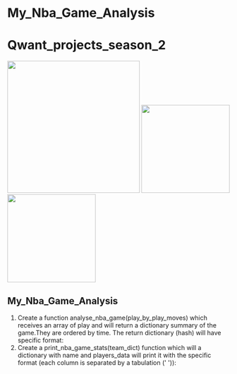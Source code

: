# My_Nba_Game_Analysis
 
# Qwant_projects_season_2
<p float="left">
  <img src="https://scontent.fala4-2.fna.fbcdn.net/v/t1.0-9/87980785_134101034805249_1709733584689954816_o.png?_nc_cat=111&ccb=2&_nc_sid=e3f864&_nc_ohc=8KNQMSyDcS4AX_VIWRG&_nc_ht=scontent.fala4-2.fna&oh=602770287a6ad3abf58bf9a5940989ca&oe=5FF27F5E" width="300" />
  <img src="https://aifc.kz/files/news/857/img/bea-trener-08.jpg" width="200" /> 
  <img src="https://qwasar.io/wp-content/uploads/2019/07/Qwasar-Logo-07.png" width="200" />
</p>

## My_Nba_Game_Analysis
1) Create a function analyse_nba_game(play_by_play_moves) which receives an array of play and will return a dictionary summary of the game.They are ordered by time.
The return dictionary (hash) will have specific format: 
2) Create a print_nba_game_stats(team_dict) function which will a dictionary with name and players_data will print it with the specific format (each column is separated by a tabulation (' ')):

